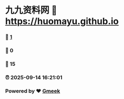 # 九九资料网 :link: https://huomayu.github.io 
### :page_facing_up: [1](https://huomayu.github.io/tag.html) 
### :speech_balloon: 0 
### :hibiscus: 15 
### :alarm_clock: 2025-09-14 16:21:01 
### Powered by :heart: [Gmeek](https://github.com/Meekdai/Gmeek)
